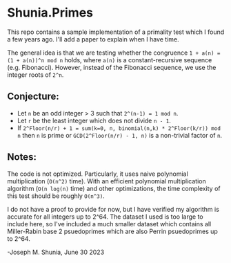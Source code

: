 # Shunia.Primes
This repo contains a sample implementation of a primality test which I found a few years ago. I'll add a paper to explain when I have time.

The general idea is that we are testing whether the congruence `1 + a(n) = (1 + a(n))^n mod n` holds, where `a(n)` is a constant-recursive sequence (e.g. Fibonacci). However, instead of the Fibonacci sequence, we use the integer roots of `2^n`.

## Conjecture:
- Let `n` be an odd integer > 3 such that `2^(n-1) = 1 mod n`.
- Let `r` be the least integer which does not divide `n - 1`.
- If `2^Floor(n/r) + 1 = sum(k=0, n, binomial(n,k) * 2^Floor(k/r)) mod n` then `n` is prime or `GCD(2^Floor(n/r) - 1, n)` is a non-trivial factor of `n`.

## Notes:
The code is not optimized. Particularly, it uses naive polynomial multiplication (`O(n^2)` time). With an efficient polynomial multiplication algorithm (`O(n log(n)` time) and other optimizations, the time complexity of this test should be roughly `O(n^3)`.

I do not have a proof to provide for now, but I have verified my algorithm is accurate for all integers up to 2^64. The dataset I used is too large to include here, so I've included a much smaller dataset which contains all Miller-Rabin base 2 psuedoprimes which are also Perrin psuedoprimes up to 2^64.

-Joseph M. Shunia, June 30 2023